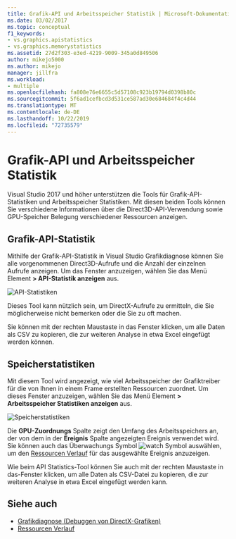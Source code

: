 ```yaml
---
title: Grafik-API und Arbeitsspeicher Statistik | Microsoft-Dokumentation
ms.date: 03/02/2017
ms.topic: conceptual
f1_keywords:
- vs.graphics.apistatistics
- vs.graphics.memorystatistics
ms.assetid: 27d2f303-e3ed-4219-9009-345a0d849506
author: mikejo5000
ms.author: mikejo
manager: jillfra
ms.workload:
- multiple
ms.openlocfilehash: fa808e76e6655c5d57108c923b19794d0398b80c
ms.sourcegitcommit: 5f6ad1cefbcd3d531ce587ad30e684684f4c4d44
ms.translationtype: MT
ms.contentlocale: de-DE
ms.lasthandoff: 10/22/2019
ms.locfileid: "72735579"
---
```

# <a name="graphics-api-and-memory-statistics"></a>Grafik-API und Arbeitsspeicher Statistik
<!-- VERSIONLESS -->
Visual Studio 2017 und höher unterstützen die Tools für Grafik-API-Statistiken und Arbeitsspeicher Statistiken.  Mit diesen beiden Tools können Sie verschiedene Informationen über die Direct3D-API-Verwendung sowie GPU-Speicher Belegung verschiedener Ressourcen anzeigen.

## <a name="graphics-api-statistics"></a>Grafik-API-Statistik
Mithilfe der Grafik-API-Statistik in Visual Studio Grafikdiagnose können Sie alle vorgenommenen Direct3D-Aufrufe und die Anzahl der einzelnen Aufrufe anzeigen.  Um das Fenster anzuzeigen, wählen Sie das Menü Element **> API-Statistik anzeigen** aus.

![API-Statistiken](media/gfx_diag_api_statistics.png)

Dieses Tool kann nützlich sein, um DirectX-Aufrufe zu ermitteln, die Sie möglicherweise nicht bemerken oder die Sie zu oft machen.

Sie können mit der rechten Maustaste in das Fenster klicken, um alle Daten als CSV zu kopieren, die zur weiteren Analyse in etwa Excel eingefügt werden können.

## <a name="memory-statistics"></a>Speicherstatistiken
Mit diesem Tool wird angezeigt, wie viel Arbeitsspeicher der Grafiktreiber für die von Ihnen in einem Frame erstellten Ressourcen zuordnet.  Um dieses Fenster anzuzeigen, wählen Sie das Menü Element **> Arbeitsspeicher Statistiken anzeigen** aus.

![Speicherstatistiken](media/gfx_diag_memory_statistics.png)

Die **GPU-Zuordnungs** Spalte zeigt den Umfang des Arbeitsspeichers an, der von dem in der **Ereignis** Spalte angezeigten Ereignis verwendet wird.  Sie können auch das Überwachungs Symbol ![watch Symbol ](media/gfx_watch.png) auswählen, um den [Ressourcen Verlauf](graphics-event-list.md#resource-history) für das ausgewählte Ereignis anzuzeigen.

Wie beim API Statistics-Tool können Sie auch mit der rechten Maustaste in das-Fenster klicken, um alle Daten als CSV-Datei zu kopieren, die zur weiteren Analyse in etwa Excel eingefügt werden kann.

## <a name="see-also"></a>Siehe auch
- [Grafikdiagnose (Debuggen von DirectX-Grafiken)](visual-studio-graphics-diagnostics.md)
- [Ressourcen Verlauf](graphics-event-list.md#resource-history)
<!-- /VERSIONLESS -->
